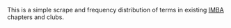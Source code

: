 This is a simple scrape and frequency distribution of terms in existing
[IMBA](http://www.imba.com/) chapters and clubs.
